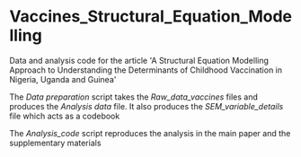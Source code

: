 # Vaccines_Structural_Equation_Modelling
Data and analysis code for the article 'A Structural Equation Modelling Approach to Understanding the Determinants of Childhood Vaccination in Nigeria, Uganda and Guinea'

The *Data preparation* script takes the *Raw_data_vaccines* files and produces the *Analysis data* file. It also produces the *SEM_variable_details* file which acts as a codebook 

The *Analysis_code* script reproduces the analysis in the main paper and the supplementary materials 